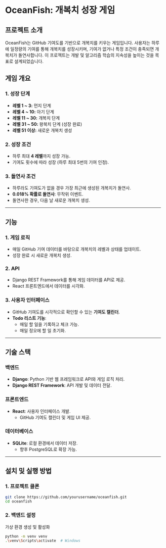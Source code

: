 # OceanFish: 개복치 성장 게임

## 프로젝트 소개
OceanFish는 GitHub 기여도를 기반으로 개복치를 키우는 게임입니다. 사용자는 하루에 일정량의 기여를 통해 개복치를 성장시키며, 기여가 없거나 특정 조건이 충족되면 개복치가 돌연사합니다. 이 프로젝트는 개발 및 알고리즘 학습의 지속성을 높이는 것을 목표로 설계되었습니다.

## 게임 개요

### 1. 성장 단계
- **레벨 1 ~ 3:** 먼지 단계  
- **레벨 4 ~ 10:** 아기 단계  
- **레벨 11 ~ 30:** 개복치 단계  
- **레벨 31 ~ 50:** 왕복치 단계 (성장 완료)  
- **레벨 51 이상:** 새로운 개복치 생성  

### 2. 성장 조건
- 하루 최대 **4 레벨**까지 성장 가능.  
- 기여도 횟수에 따라 성장 (하루 최대 5번의 기여 인정).  

### 3. 돌연사 조건
- 하루라도 기여도가 없을 경우 가장 최근에 생성된 개복치가 돌연사.  
- **0.018% 확률로 돌연사**: 무작위 이벤트.  
- 돌연사한 경우, 다음 날 새로운 개복치 생성.  

---

## 기능

### 1. 게임 로직
- 매일 GitHub 기여 데이터를 바탕으로 개복치의 레벨과 상태를 업데이트.  
- 성장 완료 시 새로운 개복치 생성.  

### 2. API
- Django REST Framework를 통해 게임 데이터를 API로 제공.  
- React 프론트엔드에서 데이터를 시각화.  

### 3. 사용자 인터페이스
- GitHub 기여도를 시각적으로 확인할 수 있는 **기여도 캘린더**.  
- **Todo 리스트 기능**:
  - 매일 할 일을 기록하고 체크 가능.  
  - 매일 정오에 할 일 초기화.  

---

## 기술 스택

### 백엔드
- **Django**: Python 기반 웹 프레임워크로 API와 게임 로직 처리.  
- **Django REST Framework**: API 개발 및 데이터 전달.  

### 프론트엔드
- **React**: 사용자 인터페이스 개발.  
  - GitHub 기여도 캘린더 및 게임 UI 제공.  

### 데이터베이스
- **SQLite**: 로컬 환경에서 데이터 저장.  
  - 향후 PostgreSQL로 확장 가능.  

---

## 설치 및 실행 방법

### 1. 프로젝트 클론
```bash
git clone https://github.com/yourusername/oceanfish.git
cd oceanfish
```

### 2. 백엔드 설정
가상 환경 생성 및 활성화
```bash
python -m venv venv
.\venv\Scripts\activate  # Windows
```
